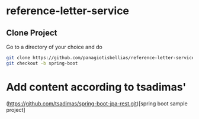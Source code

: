 # reference-letter-service

## Clone Project

Go to a directory of your choice and do
```bash
git clone https://github.com/panagiotisbellias/reference-letter-service.git
git checkout -b spring-boot
```

# Add content according to tsadimas' 
(https://github.com/tsadimas/spring-boot-jpa-rest.git)[spring boot sample project]
